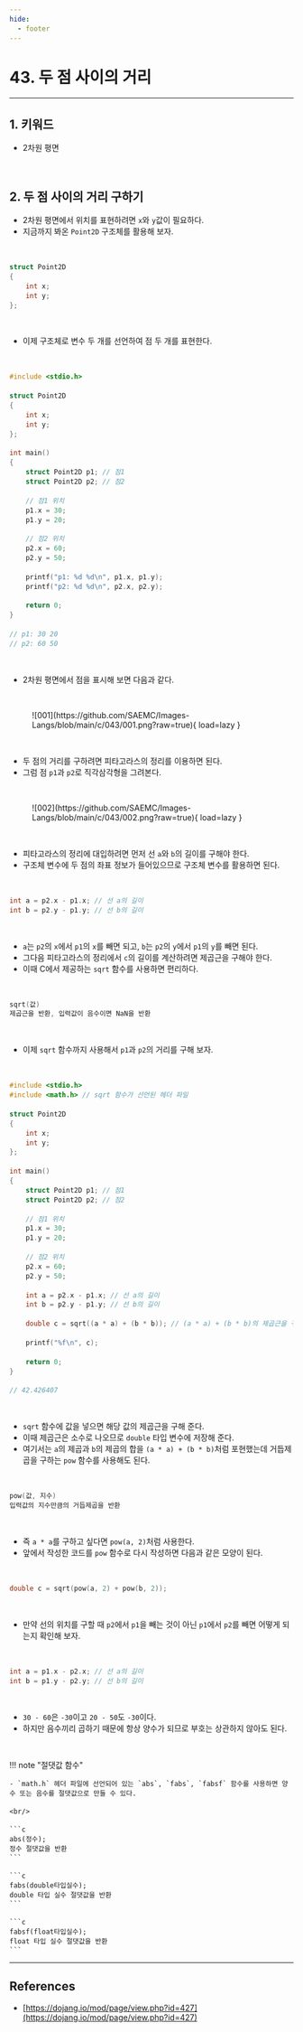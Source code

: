 ```yaml
---
hide:
  - footer
---
```


# 43. 두 점 사이의 거리

---

## 1. 키워드

- 2차원 평면

<br/>

## 2. 두 점 사이의 거리 구하기

- 2차원 평면에서 위치를 표현하려면 `x`와 `y`값이 필요하다.
- 지금까지 봐온 `Point2D` 구조체를 활용해 보자.

<br/>

```c
struct Point2D
{
    int x;
    int y;
};
```

<br/>

- 이제 구조체로 변수 두 개를 선언하여 점 두 개를 표현한다.

<br/>

```c
#include <stdio.h>

struct Point2D
{
    int x;
    int y;
};

int main()
{
    struct Point2D p1; // 점1
    struct Point2D p2; // 점2

    // 점1 위치
    p1.x = 30;
    p1.y = 20;

    // 점2 위치
    p2.x = 60;
    p2.y = 50;

    printf("p1: %d %d\n", p1.x, p1.y);
    printf("p2: %d %d\n", p2.x, p2.y);

    return 0;
}

// p1: 30 20
// p2: 60 50
```

<br/>

- 2차원 평면에서 점을 표시해 보면 다음과 같다.

<br/>

<figure markdown>
  ![001](https://github.com/SAEMC/Images-Langs/blob/main/c/043/001.png?raw=true){ load=lazy }
</figure>

<br/>

- 두 점의 거리를 구하려면 피타고라스의 정리를 이용하면 된다.
- 그럼 점 `p1`과 `p2`로 직각삼각형을 그려본다.

<br/>

<figure markdown>
  ![002](https://github.com/SAEMC/Images-Langs/blob/main/c/043/002.png?raw=true){ load=lazy }
</figure>

<br/>

- 피타고라스의 정리에 대입하려면 먼저 선 `a`와 `b`의 길이를 구해야 한다.
- 구조체 변수에 두 점의 좌표 정보가 들어있으므로 구조체 변수를 활용하면 된다.

<br/>

```c
int a = p2.x - p1.x; // 선 a의 길이
int b = p2.y - p1.y; // 선 b의 길이
```

<br/>

- `a`는 `p2`의 `x`에서 `p1`의 `x`를 빼면 되고, `b`는 `p2`의 `y`에서 `p1`의 `y`를 빼면 된다.
- 그다음 피타고라스의 정리에서 `c`의 길이를 계산하려면 제곱근을 구해야 한다.
- 이때 C에서 제공하는 `sqrt` 함수를 사용하면 편리하다.

<br/>

```c
sqrt(값)
제곱근을 반환, 입력값이 음수이면 NaN을 반환
```

<br/>

- 이제 `sqrt` 함수까지 사용해서 `p1`과 `p2`의 거리를 구해 보자.

<br/>

```c
#include <stdio.h>
#include <math.h> // sqrt 함수가 선언된 헤더 파일

struct Point2D
{
    int x;
    int y;
};

int main()
{
    struct Point2D p1; // 점1
    struct Point2D p2; // 점2

    // 점1 위치
    p1.x = 30;
    p1.y = 20;

    // 점2 위치
    p2.x = 60;
    p2.y = 50;

    int a = p2.x - p1.x; // 선 a의 길이
    int b = p2.y - p1.y; // 선 b의 길이

    double c = sqrt((a * a) + (b * b)); // (a * a) + (b * b)의 제곱근을 구함

    printf("%f\n", c);

    return 0;
}

// 42.426407
```

<br/>

- `sqrt` 함수에 값을 넣으면 해당 값의 제곱근을 구해 준다.
- 이때 제곱근은 소수로 나오므로 `double` 타입 변수에 저장해 준다.
- 여기서는 `a`의 제곱과 `b`의 제곱의 합을 `(a * a) + (b * b)`처럼 포현했는데 거듭제곱을 구하는 `pow` 함수를 사용해도 된다.

<br/>

```c
pow(값, 지수)
입력값의 지수만큼의 거듭제곱을 반환
```

<br/>

- 즉 `a * a`를 구하고 싶다면 `pow(a, 2)`처럼 사용한다.
- 앞에서 작성한 코드를 `pow` 함수로 다시 작성하면 다음과 같은 모양이 된다.

<br/>

```c
double c = sqrt(pow(a, 2) + pow(b, 2));
```

<br/>

- 만약 선의 위치를 구할 때 `p2`에서 `p1`을 빼는 것이 아닌 `p1`에서 `p2`를 빼면 어떻게 되는지 확인해 보자.

<br/>

```c
int a = p1.x - p2.x; // 선 a의 길이
int b = p1.y - p2.y; // 선 b의 길이
```

<br/>

- `30 - 60`은 `-30`이고 `20 - 50`도 `-30`이다.
- 하지만 음수끼리 곱하기 때문에 항상 양수가 되므로 부호는 상관하지 않아도 된다.

<br/>

!!! note "절댓값 함수"

    - `math.h` 헤더 파일에 선언되어 있는 `abs`, `fabs`, `fabsf` 함수를 사용하면 양수 또는 음수를 절댓값으로 만들 수 있다.

    <br/>

    ```c
    abs(정수);
    정수 절댓값을 반환
    ```

    ```c
    fabs(double타입실수);
    double 타입 실수 절댓값을 반환
    ```

    ```c
    fabsf(float타입실수);
    float 타입 실수 절댓값을 반환
    ```

---

## References

- [https://dojang.io/mod/page/view.php?id=427](https://dojang.io/mod/page/view.php?id=427)
